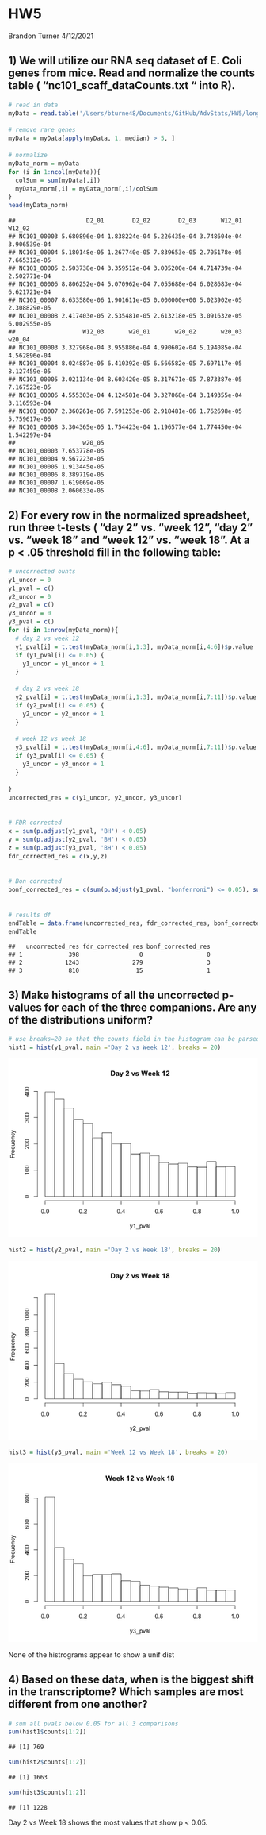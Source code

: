 HW5
================
Brandon Turner
4/12/2021

## 1) We will utilize our RNA seq dataset of E. Coli genes from mice. Read and normalize the counts table ( “nc101\_scaff\_dataCounts.txt “ into R).

``` r
# read in data
myData = read.table('/Users/bturne48/Documents/GitHub/AdvStats/HW5/longitdunalRNASeqData/nc101_scaff_dataCounts.txt', header = T, row.names = 1, sep ='\t', colClasses = c('character', rep('numeric', 11)))

# remove rare genes
myData = myData[apply(myData, 1, median) > 5, ]

# normalize
myData_norm = myData
for (i in 1:ncol(myData)){
  colSum = sum(myData[,i])
  myData_norm[,i] = myData_norm[,i]/colSum
}
head(myData_norm)
```

    ##                    D2_01        D2_02        D2_03       W12_01       W12_02
    ## NC101_00003 5.680896e-04 1.838224e-04 5.226435e-04 3.748604e-04 3.906539e-04
    ## NC101_00004 5.180148e-05 1.267740e-05 7.839653e-05 2.705178e-05 7.665312e-05
    ## NC101_00005 2.503738e-04 3.359512e-04 3.005200e-04 4.714739e-04 2.502771e-04
    ## NC101_00006 8.806252e-04 5.070962e-04 7.055688e-04 6.028683e-04 6.621721e-04
    ## NC101_00007 8.633580e-06 1.901611e-05 0.000000e+00 5.023902e-05 2.308829e-05
    ## NC101_00008 2.417403e-05 2.535481e-05 2.613218e-05 3.091632e-05 6.002955e-05
    ##                   W12_03       w20_01       w20_02       w20_03       w20_04
    ## NC101_00003 3.327968e-04 3.955886e-04 4.990602e-04 5.194085e-04 4.562896e-04
    ## NC101_00004 8.024887e-05 6.410392e-05 6.566582e-05 7.697117e-05 8.127459e-05
    ## NC101_00005 3.021134e-04 8.603420e-05 8.317671e-05 7.873387e-05 7.167523e-05
    ## NC101_00006 4.555303e-04 4.124581e-04 3.327068e-04 3.149355e-04 3.116593e-04
    ## NC101_00007 2.360261e-06 7.591253e-06 2.918481e-06 1.762698e-05 5.759617e-06
    ## NC101_00008 3.304365e-05 1.754423e-04 1.196577e-04 1.774450e-04 1.542297e-04
    ##                   w20_05
    ## NC101_00003 7.653778e-05
    ## NC101_00004 9.567223e-05
    ## NC101_00005 1.913445e-05
    ## NC101_00006 8.389719e-05
    ## NC101_00007 1.619069e-05
    ## NC101_00008 2.060633e-05

## 2) For every row in the normalized spreadsheet, run three t-tests ( “day 2” vs. “week 12”, “day 2” vs. “week 18” and “week 12” vs. “week 18”. At a p &lt; .05 threshold fill in the following table:

``` r
# uncorrected ounts
y1_uncor = 0
y1_pval = c()
y2_uncor = 0
y2_pval = c()
y3_uncor = 0
y3_pval = c()
for (i in 1:nrow(myData_norm)){
  # day 2 vs week 12
  y1_pval[i] = t.test(myData_norm[i,1:3], myData_norm[i,4:6])$p.value
  if (y1_pval[i] <= 0.05) {
    y1_uncor = y1_uncor + 1
  }
  
  # day 2 vs week 18
  y2_pval[i] = t.test(myData_norm[i,1:3], myData_norm[i,7:11])$p.value
  if (y2_pval[i] <= 0.05) {
    y2_uncor = y2_uncor + 1
  }
  
  # week 12 vs week 18
  y3_pval[i] = t.test(myData_norm[i,4:6], myData_norm[i,7:11])$p.value
  if (y3_pval[i] <= 0.05) {
    y3_uncor = y3_uncor + 1
  }
  
}
uncorrected_res = c(y1_uncor, y2_uncor, y3_uncor)


# FDR corrected
x = sum(p.adjust(y1_pval, 'BH') < 0.05)
y = sum(p.adjust(y2_pval, 'BH') < 0.05) 
z = sum(p.adjust(y3_pval, 'BH') < 0.05)
fdr_corrected_res = c(x,y,z)


# Bon corrected
bonf_corrected_res = c(sum(p.adjust(y1_pval, "bonferroni") <= 0.05), sum(p.adjust(y2_pval, "bonferroni") <= 0.05), sum(p.adjust(y3_pval, "bonferroni") <= 0.05))


# results df 
endTable = data.frame(uncorrected_res, fdr_corrected_res, bonf_corrected_res)
endTable
```

    ##   uncorrected_res fdr_corrected_res bonf_corrected_res
    ## 1             398                 0                  0
    ## 2            1243               279                  3
    ## 3             810                15                  1

## 3) Make histograms of all the uncorrected p-values for each of the three companions. Are any of the distributions uniform?

``` r
# use breaks=20 so that the counts field in the histogram can be parsed (hist[1:2] = all pvals < 0.05)
hist1 = hist(y1_pval, main ='Day 2 vs Week 12', breaks = 20)
```

![](HW5_files/figure-markdown_github/unnamed-chunk-3-1.png)

``` r
hist2 = hist(y2_pval, main ='Day 2 vs Week 18', breaks = 20)
```

![](HW5_files/figure-markdown_github/unnamed-chunk-3-2.png)

``` r
hist3 = hist(y3_pval, main ='Week 12 vs Week 18', breaks = 20)
```

![](HW5_files/figure-markdown_github/unnamed-chunk-3-3.png)

None of the histrograms appear to show a unif dist

## 4) Based on these data, when is the biggest shift in the transcriptome? Which samples are most different from one another?

``` r
# sum all pvals below 0.05 for all 3 comparisons
sum(hist1$counts[1:2])
```

    ## [1] 769

``` r
sum(hist2$counts[1:2])
```

    ## [1] 1663

``` r
sum(hist3$counts[1:2])
```

    ## [1] 1228

Day 2 vs Week 18 shows the most values that show p &lt; 0.05.
